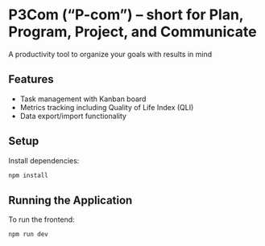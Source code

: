 # P3Com (“P-com”) – short for Plan, Program, Project, and Communicate

A productivity tool to organize your goals with results in mind

## Features

- Task management with Kanban board
- Metrics tracking including Quality of Life Index (QLI)
- Data export/import functionality

## Setup

Install dependencies:
   ```bash
   npm install
   ```

## Running the Application

To run the frontend:
```bash
npm run dev
```
